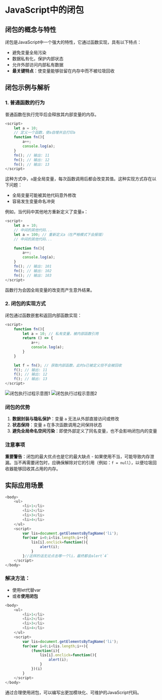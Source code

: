 # JavaScript中的闭包

## 闭包的概念与特性

闭包是JavaScript中一个强大的特性，它通过函数实现，具有以下特点：

- 避免变量全局污染
- 数据私有化，保护内部状态
- 允许外部访问内部私有数据
- **最关键特点**：使变量能够驻留在内存中而不被垃圾回收

## 闭包示例与解析

### 1. 普通函数的行为

普通函数在执行完毕后会释放其内部变量的内存。

```javascript
<script>
    let a = 10;
    // 定义一个函数，使a自增并且打印a
    function fn(){
        a++;
        console.log(a);
    }
    fn(); // 输出: 11
    fn(); // 输出: 12
    fn(); // 输出: 13
</script>
```

这种方式中，`a`是全局变量，每次函数调用后都会改变其值。这种实现方式存在以下问题：

- 全局变量可能被其他代码意外修改
- 容易发生变量命名冲突

例如，当代码中其他地方重新定义了变量`a`：

```javascript
<script>
    let a = 10;
    // 中间的其他代码...
    let a = 100; // 重新定义a（在严格模式下会报错）
    // 中间的其他代码...
    
    function fn(){
        a++;
        console.log(a);
    }
    fn(); // 输出: 101
    fn(); // 输出: 102
    fn(); // 输出: 103
</script>
```

函数行为会因全局变量的改变而产生意外结果。

### 2. 闭包的实现方式

闭包通过函数嵌套和返回内部函数实现：

```javascript
<script>
    function fn(){
        let a = 10; // 私有变量，被内部函数引用
        return () => {
            a++;
            console.log(a);
        }
    }
    
    let f = fn(); // 获取内部函数，此时a已被定义但不会被回收
    f(); // 输出: 11
    f(); // 输出: 12
    f(); // 输出: 13
</script>
```

![闭包执行过程示意图1](https://cdn.crayoncreator.top/Blog/前端/JS/JS3/close1.png)
![闭包执行过程示意图2](https://cdn.crayoncreator.top/Blog/前端/JS/JS3/close2.png)

### 闭包的优势

1. **数据封装与隐私保护**：变量 `a` 无法从外部直接访问或修改
2. **状态保持**：变量 `a` 在多次函数调用之间保持状态
3. **避免全局命名空间污染**：即使外部定义了同名变量，也不会影响闭包内的变量

### 注意事项

**重要警告**：闭包的最大优点也是它的最大缺点 - 如果使用不当，可能导致内存泄漏。当不再需要闭包时，应确保解除对它的引用（例如：`f = null`），以便垃圾回收器能够回收其占用的内存。

## 实际应用场景
```javascript
<body>
    <ul>
        <li>1</li>
        <li>2</li>
        <li>3</li>
        <li>4</li>
    </ul>
    <script>
        var lis=document.getElementsByTagName('li');
        for(var i=0;i<lis.length;i++){
            lis[i].onclick=function(){
                alert(i);
            }
        }//这样的话无论点击哪一个li，最终都会alert`4`
    </script>
</body>
```
### 解决方法：
* 使用let代替var
* 或者**使用闭包**
```javascript
<body>
    <ul>
        <li>1</li>
        <li>2</li>
        <li>3</li>
        <li>4</li>
    </ul>
    <script>
        var lis=document.getElementsByTagName('li');
        for(var i=0;i<lis.length;i++){
            (function(i){
                lis[i].onclick=function(){
                    alert(i);
                }
            })(i)
        }
    </script>
</body>
```
通过合理使用闭包，可以编写出更加模块化、可维护的JavaScript代码。